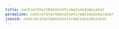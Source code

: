 ```yaml
---
title: controlStartDateConfirmationIndicator
permalink: controlStartDateConfirmationIndicator
jsonid: controlstartdateconfirmationindicator
---
```


